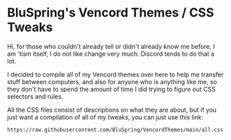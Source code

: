 # BluSpring's Vencord Themes / CSS Tweaks
Hi, for those who couldn't already tell or didn't already know me before, I am 'tism itself, I do not like change very much. Discord tends to do that a lot.

I decided to compile all of my Vencord themes over here to help me transfer stuff between computers, and also for anyone who is anything like me, so they don't have to spend the amount of time I did trying to figure out CSS selectors and rules.

All the CSS files consist of descriptions on what they are about, but if you just want a compilation of all of my tweaks, you can just use this link:
```
https://raw.githubusercontent.com/BluSpring/VencordThemes/main/all.css
```